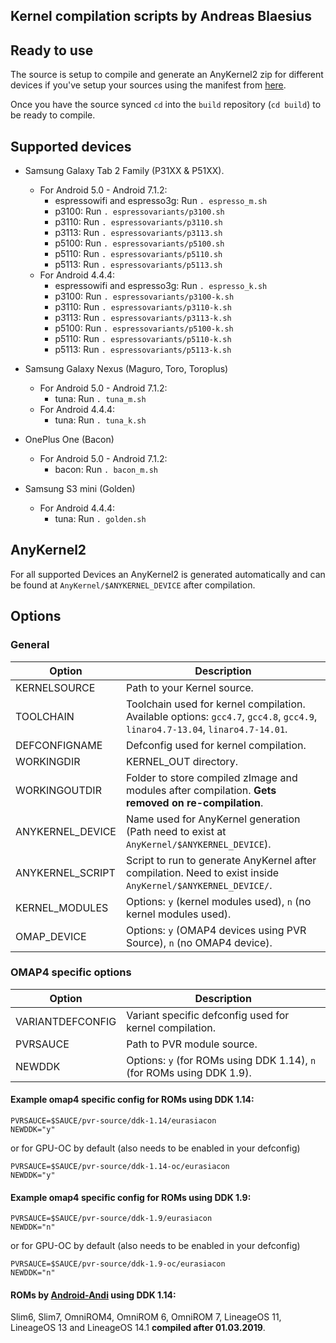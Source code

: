 
## Kernel compilation scripts by Andreas Blaesius

## Ready to use

The source is setup to compile and generate an AnyKernel2 zip for different devices if you've setup your sources using the manifest from [here](https://github.com/andi34/android_build-bot/blob/manifest/README.md).

Once you have the source synced `cd` into the `build` repository (`cd build`) to be ready to compile.

## Supported devices

- Samsung Galaxy Tab 2 Family (P31XX & P51XX).
  - For Android 5.0 - Android 7.1.2:
    - espressowifi and espresso3g: Run `. espresso_m.sh`
    - p3100: Run `. espressovariants/p3100.sh`
    - p3110: Run `. espressovariants/p3110.sh`
    - p3113: Run `. espressovariants/p3113.sh`
    - p5100: Run `. espressovariants/p5100.sh`
    - p5110: Run `. espressovariants/p5110.sh`
    - p5113: Run `. espressovariants/p5113.sh`
  - For Android 4.4.4:
    - espressowifi and espresso3g: Run `. espresso_k.sh`
    - p3100: Run `. espressovariants/p3100-k.sh`
    - p3110: Run `. espressovariants/p3110-k.sh`
    - p3113: Run `. espressovariants/p3113-k.sh`
    - p5100: Run `. espressovariants/p5100-k.sh`
    - p5110: Run `. espressovariants/p5110-k.sh`
    - p5113: Run `. espressovariants/p5113-k.sh`

- Samsung Galaxy Nexus (Maguro, Toro, Toroplus)
  - For Android 5.0 - Android 7.1.2:
    - tuna: Run `. tuna_m.sh`
  - For Android 4.4.4:
    - tuna: Run `. tuna_k.sh`

- OnePlus One (Bacon)
  - For Android 5.0 - Android 7.1.2:
    - bacon: Run `. bacon_m.sh`

- Samsung S3 mini (Golden)
  - For Android 4.4.4:
    - tuna: Run `. golden.sh`

## AnyKernel2

For all supported Devices an AnyKernel2 is generated automatically and can be found at `AnyKernel/$ANYKERNEL_DEVICE` after compilation.

## Options

### General

| Option           | Description                                                                                                                     |
| ---------------- | ------------------------------------------------------------------------------------------------------------------------------- |
| KERNELSOURCE     | Path to your Kernel source.                                                                                                     |
| TOOLCHAIN        | Toolchain used for kernel compilation. Available options: `gcc4.7`, `gcc4.8`, `gcc4.9`, `linaro4.7-13.04`, `linaro4.7-14.01`.   |
| DEFCONFIGNAME    | Defconfig used for kernel compilation.                                                                                          |
| WORKINGDIR       | KERNEL_OUT directory.                                                                                                           |
| WORKINGOUTDIR    | Folder to store compiled zImage and modules after compilation. **Gets removed on re-compilation**.                              |
| ANYKERNEL_DEVICE | Name used for AnyKernel generation (Path need to exist at `AnyKernel/$ANYKERNEL_DEVICE`).                                       |
| ANYKERNEL_SCRIPT | Script to run to generate AnyKernel after compilation. Need to exist inside `AnyKernel/$ANYKERNEL_DEVICE/`.                     |
| KERNEL_MODULES   | Options: `y` (kernel modules used), `n` (no kernel modules used).                                                               |
| OMAP_DEVICE      | Options: `y` (OMAP4 devices using PVR Source), `n` (no OMAP4 device).                                                           |

### OMAP4 specific options

| Option           | Description                                                                                                                     |
| ---------------- | ------------------------------------------------------------------------------------------------------------------------------- |
| VARIANTDEFCONFIG | Variant specific defconfig used for kernel compilation.                                                                         |
| PVRSAUCE         | Path to PVR module source.                                                                                                      |
| NEWDDK           | Options: `y` (for ROMs using DDK 1.14), `n` (for ROMs using DDK 1.9).                                                           |

#### Example omap4 specific config for ROMs using DDK 1.14:
```
PVRSAUCE=$SAUCE/pvr-source/ddk-1.14/eurasiacon
NEWDDK="y"
```
or for GPU-OC by default (also needs to be enabled in your defconfig)
```
PVRSAUCE=$SAUCE/pvr-source/ddk-1.14-oc/eurasiacon
NEWDDK="y"
```

#### Example omap4 specific config for ROMs using DDK 1.9:
```
PVRSAUCE=$SAUCE/pvr-source/ddk-1.9/eurasiacon
NEWDDK="n"
```
or for GPU-OC by default (also needs to be enabled in your defconfig)
```
PVRSAUCE=$SAUCE/pvr-source/ddk-1.9-oc/eurasiacon
NEWDDK="n"
```

#### ROMs by [Android-Andi](https://forum.xda-developers.com/member.php?u=5153662) using DDK 1.14:

Slim6, Slim7, OmniROM4, OmniROM 6, OmniROM 7, LineageOS 11, LineageOS 13 and LineageOS 14.1 **compiled after 01.03.2019**.

